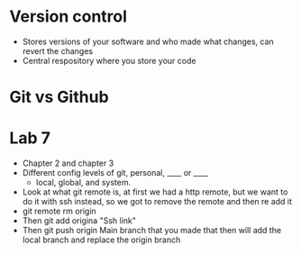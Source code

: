 # Version control
* Stores versions of your software and who made what changes, can revert the changes
* Central respository where you store your code

# Git vs Github

# Lab 7
* Chapter 2 and chapter 3
* Different config levels of git, personal, ____ or ____
  *  local, global, and system.
*  Look at what git remote is, at first we had a http remote, but we want to do it with ssh instead, so we got to remove the remote and then re add it
*  git remote rm origin
*  Then git add origina "Ssh link"
*  Then git push origin Main branch that you made that then will add the local branch and replace the origin branch
